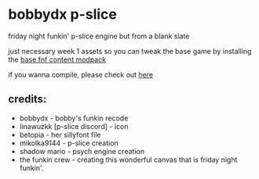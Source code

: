 # bobbydx p-slice

friday night funkin' p-slice engine but from a blank slate

just necessary week 1 assets so you can tweak the base game by installing the [base fnf content modpack](https://github.com/bobbydeluxe/funkindx-source/blob/main/BUILDING.md)

if you wanna compile, please check out [here](https://github.com/ShadowMario/FNF-PsychEngine/blob/main/BUILDING.md)

## credits:
- bobbydx - bobby's funkin recode
- linawuzkk [p-slice discord] - icon
- betopia - her sillyfont file
- mikolka9144 - p-slice creation
- shadow mario - psych engine creation
- the funkin crew - creating this wonderful canvas that is friday night funkin'.